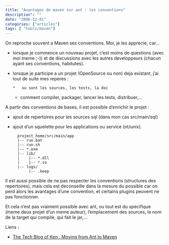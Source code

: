 ```yaml
---
title: "Avantages de maven sur ant : les conventions"
description": ""
date: "2006-12-01"
categories: ["articles"]
tags: [ "tools/maven"]
---
```

On reproche souvent a Maven ses conventions. Moi, je les apprecie, car…

*   lorsque je commence un nouveau projet, c’est moins de questions (avec moi meme ;-)) et de discussions avec les autres developpeurs (chacun ayant ses conventions, habitutes).
*   lorsque je participe a un projet (OpenSource ou non) deja existant, j’ai tout de suite mes reperes :

        *   ou sont les sources, les tests, la doc
    *   comment compiler, packager, lancer les tests, distribuer,…

A partir des conventions de bases, il est possible d’enrichir le projet :

*   ajout de repertoires pour les sources sql (dans mon cas src/main/sql)
*   ajout d’un squelette pour les applications ou service (nt/unix).

          project_home/src/main/app
          |-- run.bat
          |-- run.sh
          |-- *.exe
          |-- lib/
          |    |-- *.dll
          |    |-- *.so
          |-- logs/
               |-- .keep

Il est aussi possible de ne pas respecter les conventions (structures des repertoires), mais cela est deconseille dans la mesure du possible car on perd alors les avantages d’une convention, et certains plugins peuvent ne pas fonctionner.

Et cela n’est pas vraiment possible avec ant, ou tout est du specifique (meme deux projet d’un meme auteur), l’emplacement des sources, le nom de la target qui compile, qui fait le jar,…

Liens :

*   [The Tech Blog of Ken : Moving from Ant to Maven](http://kensoft.blogs.com/the_tech_blog_of_ken/2006/11/moving_ant_to_m.html)